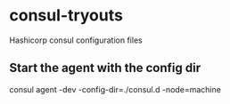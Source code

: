 # consul-tryouts
Hashicorp consul configuration files

## Start the agent with the config dir

consul agent -dev -config-dir=./consul.d -node=machine